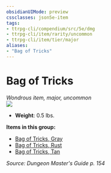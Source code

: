 ```yaml
---
obsidianUIMode: preview
cssclasses: json5e-item
tags:
- ttrpg-cli/compendium/src/5e/dmg
- ttrpg-cli/item/rarity/uncommon
- ttrpg-cli/item/tier/major
aliases: 
- "Bag of Tricks"
---
```

# Bag of Tricks
*Wondrous item, major, uncommon*  
![](/3-Mechanics/CLI/Compendium/items/img/bag-of-tricks.webp#right)

- **Weight**: 0.5 lbs.

**Items in this group:**

- [Bag of Tricks, Gray](/3-Mechanics/CLI/Compendium/items/bag-of-tricks-gray.md)
- [Bag of Tricks, Rust](/3-Mechanics/CLI/Compendium/items/bag-of-tricks-rust.md)
- [Bag of Tricks, Tan](/3-Mechanics/CLI/Compendium/items/bag-of-tricks-tan.md)

*Source: Dungeon Master's Guide p. 154*